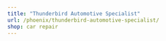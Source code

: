 ```yaml
---
title: "Thunderbird Automotive Specialist"
url: /phoenix/thunderbird-automotive-specialist/
shop: car repair
---
```

